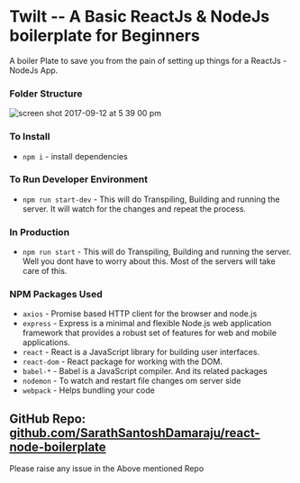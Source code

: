 # Twilt -- A Basic ReactJs & NodeJs boilerplate for Beginners

A boiler Plate to save you from the pain of setting up things for a ReactJs - NodeJs App.

### Folder Structure 

![screen shot 2017-09-12 at 5 39 00 pm](https://user-images.githubusercontent.com/10527102/30325636-275f0038-97e3-11e7-9bf9-c61dc289d103.png)

### To Install

* `npm i` - install dependencies

### To Run Developer Environment

* `npm run start-dev` - This will do Transpiling, Building and running the server. It will watch for the changes and repeat the process.

### In Production

* `npm run start` -  This will do Transpiling, Building and running the server. Well you dont have to worry about this. Most of the servers will take care of this.


### NPM Packages Used

* `axios` - Promise based HTTP client for the browser and node.js
* `express` - Express is a minimal and flexible Node.js web application framework that provides a robust set of features for web and mobile applications.
* `react` - React is a JavaScript library for building user interfaces.
* `react-dom` - React package for working with the DOM.
* `babel-*` - Babel is a JavaScript compiler. And its related packages
* `nodemon` - To watch and restart file changes om server side
* `webpack` - Helps bundling your code

## GitHub Repo: [github.com/SarathSantoshDamaraju/react-node-boilerplate](url)
Please raise any issue in the Above mentioned Repo


